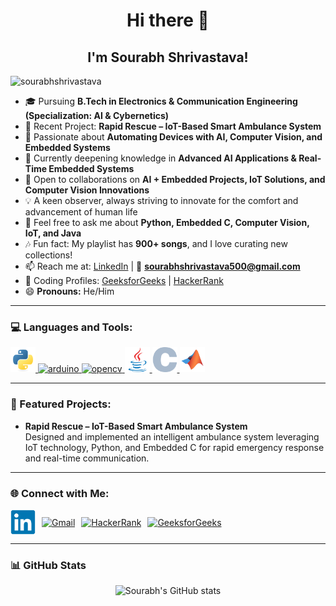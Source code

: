 <h1 align="center">Hi there 👋</h1>
<h2 align="center">I'm Sourabh Shrivastava!</h2>

<p align="left">
  <img src="https://komarev.com/ghpvc/?username=sourabhshrivastava&label=Profile%20views&color=0e75b6&style=flat" alt="sourabhshrivastava" />
</p>

- 🎓 Pursuing **B.Tech in Electronics & Communication Engineering (Specialization: AI & Cybernetics)**
- 🔭 Recent Project: **Rapid Rescue – IoT-Based Smart Ambulance System**
- 🤖 Passionate about **Automating Devices with AI, Computer Vision, and Embedded Systems**
- 🌱 Currently deepening knowledge in **Advanced AI Applications & Real-Time Embedded Systems**
- 👯 Open to collaborations on **AI + Embedded Projects, IoT Solutions, and Computer Vision Innovations**
- 💡 A keen observer, always striving to innovate for the comfort and advancement of human life
- 💬 Feel free to ask me about **Python, Embedded C, Computer Vision, IoT, and Java**
- 🎶 Fun fact: My playlist has **900+ songs**, and I love curating new collections!
- 📫 Reach me at: [LinkedIn](https://www.linkedin.com/in/sourabh-shrivastava-480b38251/) | 📧 **sourabhshrivastava500@gmail.com**
- 🔗 Coding Profiles: [GeeksforGeeks](https://www.geeksforgeeks.org/user/sourabhshrivastava123/) | [HackerRank](https://www.hackerrank.com/profile/sourabhshrivast5)
- 😄 **Pronouns:** He/Him

---

<h3 align="left">💻 Languages and Tools:</h3>
<p align="left">
  <a href="https://www.python.org/" target="_blank" rel="noreferrer">
    <img src="https://raw.githubusercontent.com/devicons/devicon/master/icons/python/python-original.svg" alt="python" width="40" height="40"/>
  </a>
  <a href="https://www.arduino.cc/" target="_blank" rel="noreferrer">
    <img src="https://cdn.worldvectorlogo.com/logos/arduino-1.svg" alt="arduino" width="40" height="40"/>
  </a>
  <a href="https://opencv.org/" target="_blank" rel="noreferrer">
    <img src="https://upload.wikimedia.org/wikipedia/commons/3/32/OpenCV_Logo_with_text_svg_version.svg" alt="opencv" width="40" height="40"/>
  </a>
  <a href="https://www.java.com" target="_blank" rel="noreferrer">
    <img src="https://raw.githubusercontent.com/devicons/devicon/master/icons/java/java-original.svg" alt="java" width="40" height="40"/>
  </a>
  <a href="https://www.cprogramming.com/" target="_blank" rel="noreferrer">
    <img src="https://raw.githubusercontent.com/devicons/devicon/master/icons/c/c-original.svg" alt="c" width="40" height="40"/>
  </a>
  <a href="https://www.mathworks.com/products/matlab.html" target="_blank" rel="noreferrer">
    <img src="https://raw.githubusercontent.com/devicons/devicon/master/icons/matlab/matlab-original.svg" alt="matlab" width="40" height="40"/>
  </a>
</p>


---

<h3 align="left">🚀 Featured Projects:</h3>
<ul>
  <li>
    <b>Rapid Rescue – IoT-Based Smart Ambulance System</b><br/>
    Designed and implemented an intelligent ambulance system leveraging IoT technology, Python, and Embedded C for rapid emergency response and real-time communication.
  </li>
  <!-- You can add more projects here if you'd like -->
</ul>

---

<h3 align="left">🌐 Connect with Me:</h3>
<p align="left" style="display: flex; align-items: center; gap: 10px;">
  <a href="https://www.linkedin.com/in/sourabh-shrivastava-480b38251/" target="_blank" rel="noreferrer">
    <img src="https://raw.githubusercontent.com/devicons/devicon/master/icons/linkedin/linkedin-original.svg" alt="LinkedIn" width="40" height="40" style="vertical-align: middle;"/>
  </a>
  <a href="mailto:sourabhshrivastava500@gmail.com" target="_blank" rel="noreferrer">
    <img src="https://cdn-icons-png.flaticon.com/512/281/281769.png" alt="Gmail" width="40" height="40" style="vertical-align: middle;"/>
  </a>
  <a href="https://www.hackerrank.com/profile/sourabhshrivast5" target="_blank" rel="noreferrer">
    <img src="https://avatars.githubusercontent.com/u/1030588?s=200&v=4" alt="HackerRank" width="40" height="40" style="vertical-align: middle;"/>
  </a>
  <a href="https://www.geeksforgeeks.org/user/sourabhshrivastava123/" target="_blank" rel="noreferrer">
    <img src="https://upload.wikimedia.org/wikipedia/commons/4/43/GeeksforGeeks.svg" alt="GeeksforGeeks" width="40" height="40" style="vertical-align: middle;"/>
  </a>
</p>



---

<h3 align="left">📊 GitHub Stats</h3>

<p align="center">
  <img src="https://github-readme-stats.vercel.app/api?username=Sourabh5657&show_icons=true&theme=default" alt="Sourabh's GitHub stats" />
</p>


